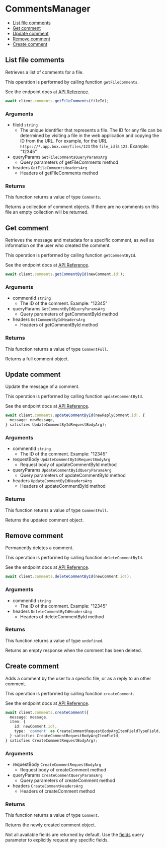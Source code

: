 # CommentsManager

- [List file comments](#list-file-comments)
- [Get comment](#get-comment)
- [Update comment](#update-comment)
- [Remove comment](#remove-comment)
- [Create comment](#create-comment)

## List file comments

Retrieves a list of comments for a file.

This operation is performed by calling function `getFileComments`.

See the endpoint docs at
[API Reference](https://developer.box.com/reference/get-files-id-comments/).

<!-- sample get_files_id_comments -->

```ts
await client.comments.getFileComments(fileId);
```

### Arguments

- fileId `string`
  - The unique identifier that represents a file. The ID for any file can be determined by visiting a file in the web application and copying the ID from the URL. For example, for the URL `https://*.app.box.com/files/123` the `file_id` is `123`. Example: "12345"
- queryParams `GetFileCommentsQueryParamsArg`
  - Query parameters of getFileComments method
- headers `GetFileCommentsHeadersArg`
  - Headers of getFileComments method

### Returns

This function returns a value of type `Comments`.

Returns a collection of comment objects. If there are no
comments on this file an empty collection will be returned.

## Get comment

Retrieves the message and metadata for a specific comment, as well
as information on the user who created the comment.

This operation is performed by calling function `getCommentById`.

See the endpoint docs at
[API Reference](https://developer.box.com/reference/get-comments-id/).

<!-- sample get_comments_id -->

```ts
await client.comments.getCommentById(newComment.id!);
```

### Arguments

- commentId `string`
  - The ID of the comment. Example: "12345"
- queryParams `GetCommentByIdQueryParamsArg`
  - Query parameters of getCommentById method
- headers `GetCommentByIdHeadersArg`
  - Headers of getCommentById method

### Returns

This function returns a value of type `CommentFull`.

Returns a full comment object.

## Update comment

Update the message of a comment.

This operation is performed by calling function `updateCommentById`.

See the endpoint docs at
[API Reference](https://developer.box.com/reference/put-comments-id/).

<!-- sample put_comments_id -->

```ts
await client.comments.updateCommentById(newReplyComment.id!, {
  message: newMessage,
} satisfies UpdateCommentByIdRequestBodyArg);
```

### Arguments

- commentId `string`
  - The ID of the comment. Example: "12345"
- requestBody `UpdateCommentByIdRequestBodyArg`
  - Request body of updateCommentById method
- queryParams `UpdateCommentByIdQueryParamsArg`
  - Query parameters of updateCommentById method
- headers `UpdateCommentByIdHeadersArg`
  - Headers of updateCommentById method

### Returns

This function returns a value of type `CommentFull`.

Returns the updated comment object.

## Remove comment

Permanently deletes a comment.

This operation is performed by calling function `deleteCommentById`.

See the endpoint docs at
[API Reference](https://developer.box.com/reference/delete-comments-id/).

<!-- sample delete_comments_id -->

```ts
await client.comments.deleteCommentById(newComment.id!);
```

### Arguments

- commentId `string`
  - The ID of the comment. Example: "12345"
- headers `DeleteCommentByIdHeadersArg`
  - Headers of deleteCommentById method

### Returns

This function returns a value of type `undefined`.

Returns an empty response when the comment has been deleted.

## Create comment

Adds a comment by the user to a specific file, or
as a reply to an other comment.

This operation is performed by calling function `createComment`.

See the endpoint docs at
[API Reference](https://developer.box.com/reference/post-comments/).

<!-- sample post_comments -->

```ts
await client.comments.createComment({
  message: message,
  item: {
    id: newComment.id!,
    type: 'comment' as CreateCommentRequestBodyArgItemFieldTypeField,
  } satisfies CreateCommentRequestBodyArgItemField,
} satisfies CreateCommentRequestBodyArg);
```

### Arguments

- requestBody `CreateCommentRequestBodyArg`
  - Request body of createComment method
- queryParams `CreateCommentQueryParamsArg`
  - Query parameters of createComment method
- headers `CreateCommentHeadersArg`
  - Headers of createComment method

### Returns

This function returns a value of type `Comment`.

Returns the newly created comment object.

Not all available fields are returned by default. Use the
[fields](#param-fields) query parameter to explicitly request
any specific fields.
